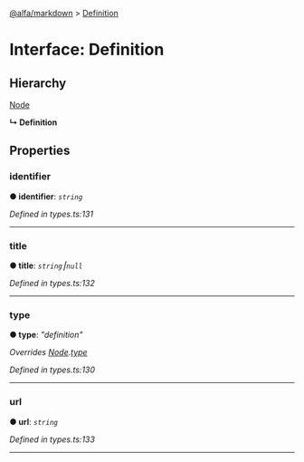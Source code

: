 [@alfa/markdown](../README.md) > [Definition](../interfaces/definition.md)

# Interface: Definition

## Hierarchy

[Node](node.md)

**↳ Definition**

## Properties

<a id="identifier"></a>

### identifier

**● identifier**: _`string`_

_Defined in types.ts:131_

---

<a id="title"></a>

### title

**● title**: _`string`⎮`null`_

_Defined in types.ts:132_

---

<a id="type"></a>

### type

**● type**: _"definition"_

_Overrides [Node](node.md).[type](node.md#type)_

_Defined in types.ts:130_

---

<a id="url"></a>

### url

**● url**: _`string`_

_Defined in types.ts:133_

---
